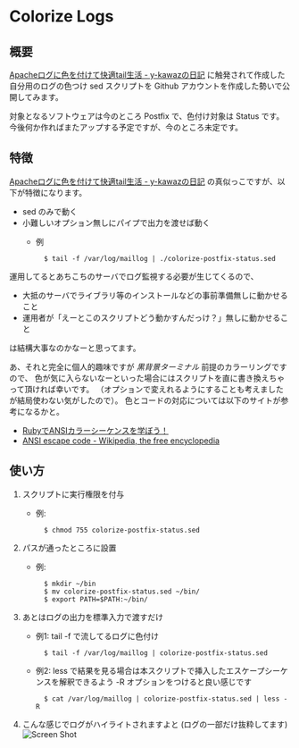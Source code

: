 Colorize Logs
==========

概要
----------

[Apacheログに色を付けて快適tail生活 - y-kawazの日記](http://d.hatena.ne.jp/y-kawaz/20110713/1310532417) に触発されて作成した
自分用のログの色つけ sed スクリプトを Github アカウントを作成した勢いで公開してみます。

対象となるソフトウェアは今のところ Postfix で、色付け対象は Status です。
今後何か作ればまたアップする予定ですが、今のところ未定です。

特徴
----------

[Apacheログに色を付けて快適tail生活 - y-kawazの日記](http://d.hatena.ne.jp/y-kawaz/20110713/1310532417) の真似っこですが、以下が特徴になります。

- sed のみで動く
- 小難しいオプション無しにパイプで出力を渡せば動く
    - 例

	        $ tail -f /var/log/maillog | ./colorize-postfix-status.sed

運用してるとあちこちのサーバでログ監視する必要が生じてくるので、

- 大抵のサーバでライブラリ等のインストールなどの事前準備無しに動かせること
- 運用者が「えーとこのスクリプトどう動かすんだっけ？」無しに動かせること

は結構大事なのかなーと思ってます。

あ、それと完全に個人的趣味ですが *黒背景ターミナル* 前提のカラーリングですので、
色が気に入らないなーといった場合にはスクリプトを直に書き換えちゃって頂ければ幸いです。
（オプションで変えれるようにすることも考えましたが結局使わない気がしたので）。
色とコードの対応については以下のサイトが参考になるかと。

- [RubyでANSIカラーシーケンスを学ぼう！](http://melborne.github.com/2010/11/07/Ruby-ANSI/)
- [ANSI escape code - Wikipedia, the free encyclopedia](http://en.wikipedia.org/wiki/ANSI_escape_code)


使い方
----------

1. スクリプトに実行権限を付与
    - 例: 

            $ chmod 755 colorize-postfix-status.sed
1. パスが通ったところに設置
    - 例: 

            $ mkdir ~/bin
            $ mv colorize-postfix-status.sed ~/bin/
            $ export PATH=$PATH:~/bin/

1. あとはログの出力を標準入力で渡すだけ
    - 例1: tail -f で流してるログに色付け

	        $ tail -f /var/log/maillog | colorize-postfix-status.sed
    - 例2: less で結果を見る場合は本スクリプトで挿入したエスケープシーケンスを解釈できるよう -R 
	  オプションをつけると良い感じです

	        $ cat /var/log/maillog | colorize-postfix-status.sed | less -R

1. こんな感じでログがハイライトされますよと (ログの一部だけ抜粋してます)
    ![Screen Shot](https://raw.github.com/mo-ya/colorize-logs/master/screen-shot01.png)
